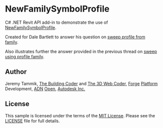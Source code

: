 # NewFamilySymbolProfile

C# .NET Revit API add-in to demonstrate the use
of [NewFamilySymbolProfile](http://www.revitapidocs.com/2018.1/0fd22223-8ca8-2955-e2ee-7d83d853ee8f.htm).

Created for Dale Bartlett to answer his question
on [sweep profile from family](https://forums.autodesk.com/t5/revit-api-forum/sweep-profile-from-family/m-p/7758601).

Also illustrates further the answer provided in the previous thread
on [sweep using profile family](https://forums.autodesk.com/t5/revit-api-forum/sweep-using-profile-family/m-p/6057115).


## Author

Jeremy Tammik,
[The Building Coder](http://thebuildingcoder.typepad.com) and
[The 3D Web Coder](http://the3dwebcoder.typepad.com),
[Forge](http://forge.autodesk.com) [Platform](https://developer.autodesk.com) Development,
[ADN](http://www.autodesk.com/adn)
[Open](http://www.autodesk.com/adnopen),
[Autodesk Inc.](http://www.autodesk.com)


## License

This sample is licensed under the terms of the [MIT License](http://opensource.org/licenses/MIT).
Please see the [LICENSE](LICENSE) file for full details.
